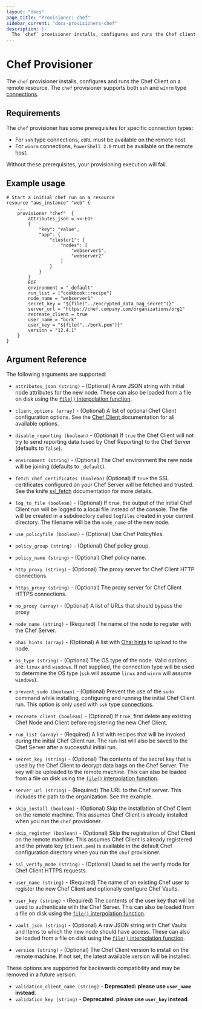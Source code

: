 ```yaml
---
layout: "docs"
page_title: "Provisioner: chef"
sidebar_current: "docs-provisioners-chef"
description: |-
  The `chef` provisioner installs, configures and runs the Chef client on a resource.
---
```


# Chef Provisioner

The `chef` provisioner installs, configures and runs the Chef Client on a remote resource. The `chef` provisioner supports both `ssh`
and `winrm` type [connections](/docs/provisioners/connection.html).

## Requirements

The `chef` provisioner has some prerequisites for specific connection types:

* For `ssh` type connections, `cURL` must be available on the remote host.
* For `winrm` connections, `PowerShell 2.0` must be available on the remote host.

Without these prerequisites, your provisioning execution will fail.

## Example usage

```
# Start a initial chef run on a resource
resource "aws_instance" "web" {
    ...
    provisioner "chef"  {
        attributes_json = <<-EOF
        {
            "key": "value",
            "app": {
                "cluster1": {
                    "nodes": [
                        "webserver1",
                        "webserver2"
                    ]
                }
            }
        }
        EOF
        environment = "_default"
        run_list = ["cookbook::recipe"]
        node_name = "webserver1"
        secret_key = "${file("../encrypted_data_bag_secret")}"
        server_url = "https://chef.company.com/organizations/org1"
        recreate_client = true
        user_name = "bork"
        user_key = "${file("../bork.pem")}"
        version = "12.4.1"
    }
}
```

## Argument Reference

The following arguments are supported:

* `attributes_json (string)` - (Optional) A raw JSON string with initial node attributes
  for the new node. These can also be loaded from a file on disk using the [`file()`
  interpolation function](/docs/configuration/interpolation.html#file_path_).

* `client_options (array)` - (Optional) A list of optional Chef Client configuration
  options. See the [Chef Client ](https://docs.chef.io/config_rb_client.html) documentation
  for all available options.

* `disable_reporting (boolean)` - (Optional) If `true` the Chef Client will not try to send
  reporting data (used by Chef Reporting) to the Chef Server (defaults to `false`).

* `environment (string)` - (Optional) The Chef environment the new node will be joining
  (defaults to `_default`).

* `fetch_chef_certificates (boolean)` (Optional) If `true` the SSL certificates configured
  on your Chef Server will be fetched and trusted. See the knife [ssl_fetch](https://docs.chef.io/knife_ssl_fetch.html)
  documentation for more details.

* `log_to_file (boolean)` - (Optional) If `true`, the output of the initial Chef Client run
  will be logged to a local file instead of the console. The file will be created in a
  subdirectory called `logfiles` created in your current directory. The filename will be
  the `node_name` of the new node.

* `use_policyfile (boolean)` - (Optional) Use Chef Policyfiles.

* `policy_group (string)` - (Optional) Chef  policy group.

* `policy_name (string)` - (Optional) Chef policy name.

* `http_proxy (string)` - (Optional) The proxy server for Chef Client HTTP connections.

* `https_proxy (string)` - (Optional) The proxy server for Chef Client HTTPS connections.

* `no_proxy (array)` - (Optional) A list of URLs that should bypass the proxy.

* `node_name (string)` - (Required) The name of the node to register with the Chef Server.

* `ohai_hints (array)` - (Optional) A list with
  [Ohai hints](https://docs.chef.io/ohai.html#hints) to upload to the node.

* `os_type (string)` - (Optional) The OS type of the node. Valid options are: `linux` and
  `windows`. If not supplied, the connection type will be used to determine the OS type (`ssh`
  will assume `linux` and `winrm` will assume `windows`).

* `prevent_sudo (boolean)` - (Optional) Prevent the use of the `sudo` command while installing, configuring
  and running the initial Chef Client run. This option is only used with `ssh` type
  [connections](/docs/provisioners/connection.html).

* `recreate_client (boolean)` - (Optional) If `true`, first delete any existing Chef Node and
  Client before registering the new Chef Client.

* `run_list (array)` - (Required) A list with recipes that will be invoked during the initial
  Chef Client run. The run-list will also be saved to the Chef Server after a successful
  initial run.

* `secret_key (string)` - (Optional) The contents of the secret key that is used
  by the Chef Client to decrypt data bags on the Chef Server. The key will be uploaded to the remote
  machine. This can also be loaded from a file on disk using the [`file()` interpolation
  function](/docs/configuration/interpolation.html#file_path_).

* `server_url (string)` - (Required) The URL to the Chef server. This includes the path to
  the organization. See the example.

* `skip_install (boolean)` - (Optional) Skip the installation of Chef Client on the remote
  machine. This assumes Chef Client is already installed when you run the `chef`
  provisioner.

* `skip_register (boolean)` - (Optional) Skip the registration of Chef Client on the remote
  machine. This assumes Chef Client is already registered and the private key (`client.pem`)
  is available in the default Chef configuration directory when you run the `chef`
  provisioner.

* `ssl_verify_mode (string)` - (Optional) Used to set the verify mode for Chef Client HTTPS
  requests.

* `user_name (string)` - (Required) The name of an existing Chef user to register
  the new Chef Client and optionally configure Chef Vaults.

* `user_key (string)` - (Required) The contents of the user key that will be used to
  authenticate with the Chef Server. This can also be loaded from a file on disk using the [`file()`
  interpolation function](/docs/configuration/interpolation.html#file_path_).

* `vault_json (string)` - (Optional) A raw JSON string with Chef Vaults and Items to which the new node
  should have access. These can also be loaded from a file on disk using the
  [`file()` interpolation function](/docs/configuration/interpolation.html#file_path_).

* `version (string)` - (Optional) The Chef Client version to install on the remote machine.
  If not set, the latest available version will be installed.

These options are supported for backwards compatibility and may be removed in a
future version:

* `validation_client_name (string)` - __Deprecated: please use `user_name` instead__.
* `validation_key (string)` - __Deprecated: please use `user_key` instead__.
